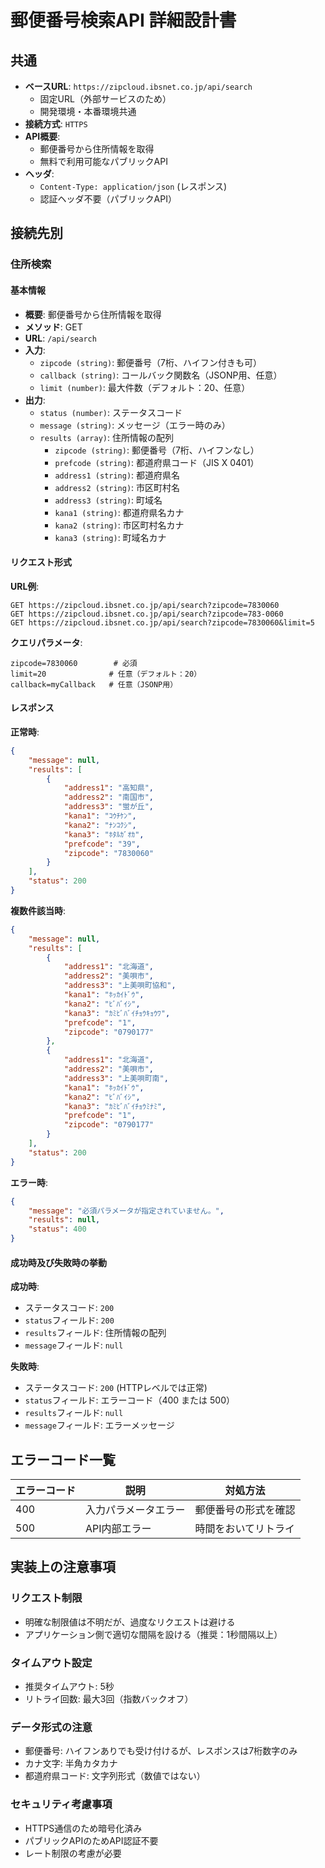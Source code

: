 # 郵便番号検索API 詳細設計書

## 共通
- **ベースURL**: `https://zipcloud.ibsnet.co.jp/api/search`
    - 固定URL（外部サービスのため）
    - 開発環境・本番環境共通
- **接続方式**: `HTTPS`
- **API概要**:
    - 郵便番号から住所情報を取得
    - 無料で利用可能なパブリックAPI
- **ヘッダ**:
    - `Content-Type: application/json` (レスポンス)
    - 認証ヘッダ不要（パブリックAPI）

## 接続先別

### 住所検索

#### 基本情報
- **概要**: 郵便番号から住所情報を取得
- **メソッド**: GET
- **URL**: `/api/search`
- **入力**:
    - `zipcode (string)`: 郵便番号（7桁、ハイフン付きも可）
    - `callback (string)`: コールバック関数名（JSONP用、任意）
    - `limit (number)`: 最大件数（デフォルト：20、任意）
- **出力**:
    - `status (number)`: ステータスコード
    - `message (string)`: メッセージ（エラー時のみ）
    - `results (array)`: 住所情報の配列
        - `zipcode (string)`: 郵便番号（7桁、ハイフンなし）
        - `prefcode (string)`: 都道府県コード（JIS X 0401）
        - `address1 (string)`: 都道府県名
        - `address2 (string)`: 市区町村名
        - `address3 (string)`: 町域名
        - `kana1 (string)`: 都道府県名カナ
        - `kana2 (string)`: 市区町村名カナ
        - `kana3 (string)`: 町域名カナ

#### リクエスト形式
**URL例**:
```
GET https://zipcloud.ibsnet.co.jp/api/search?zipcode=7830060
GET https://zipcloud.ibsnet.co.jp/api/search?zipcode=783-0060
GET https://zipcloud.ibsnet.co.jp/api/search?zipcode=7830060&limit=5
```

**クエリパラメータ**:
```
zipcode=7830060        # 必須
limit=20              # 任意（デフォルト：20）
callback=myCallback   # 任意（JSONP用）
```

#### レスポンス

**正常時**:
```json
{
    "message": null,
    "results": [
        {
            "address1": "高知県",
            "address2": "南国市",
            "address3": "蛍が丘",
            "kana1": "ｺｳﾁｹﾝ",
            "kana2": "ﾅﾝｺｸｼ",
            "kana3": "ﾎﾀﾙｶﾞｵｶ",
            "prefcode": "39",
            "zipcode": "7830060"
        }
    ],
    "status": 200
}
```

**複数件該当時**:
```json
{
    "message": null,
    "results": [
        {
            "address1": "北海道",
            "address2": "美唄市",
            "address3": "上美唄町協和",
            "kana1": "ﾎｯｶｲﾄﾞｳ",
            "kana2": "ﾋﾞﾊﾞｲｼ",
            "kana3": "ｶﾐﾋﾞﾊﾞｲﾁｮｳｷｮｳﾜ",
            "prefcode": "1",
            "zipcode": "0790177"
        },
        {
            "address1": "北海道",
            "address2": "美唄市", 
            "address3": "上美唄町南",
            "kana1": "ﾎｯｶｲﾄﾞｳ",
            "kana2": "ﾋﾞﾊﾞｲｼ",
            "kana3": "ｶﾐﾋﾞﾊﾞｲﾁｮｳﾐﾅﾐ",
            "prefcode": "1",
            "zipcode": "0790177"
        }
    ],
    "status": 200
}
```

**エラー時**:
```json
{
    "message": "必須パラメータが指定されていません。",
    "results": null,
    "status": 400
}
```

#### 成功時及び失敗時の挙動

**成功時**:
- ステータスコード: `200`
- `status`フィールド: `200`
- `results`フィールド: 住所情報の配列
- `message`フィールド: `null`

**失敗時**:
- ステータスコード: `200` (HTTPレベルでは正常)
- `status`フィールド: エラーコード（400 または 500）
- `results`フィールド: `null`
- `message`フィールド: エラーメッセージ

## エラーコード一覧

| エラーコード | 説明 | 対処方法 |
|------------|------|----------|
| 400 | 入力パラメータエラー | 郵便番号の形式を確認 |
| 500 | API内部エラー | 時間をおいてリトライ |

## 実装上の注意事項

### リクエスト制限
- 明確な制限値は不明だが、過度なリクエストは避ける
- アプリケーション側で適切な間隔を設ける（推奨：1秒間隔以上）

### タイムアウト設定
- 推奨タイムアウト: 5秒
- リトライ回数: 最大3回（指数バックオフ）

### データ形式の注意
- 郵便番号: ハイフンありでも受け付けるが、レスポンスは7桁数字のみ
- カナ文字: 半角カタカナ
- 都道府県コード: 文字列形式（数値ではない）

### セキュリティ考慮事項
- HTTPS通信のため暗号化済み
- パブリックAPIのためAPI認証不要
- レート制限の考慮が必要